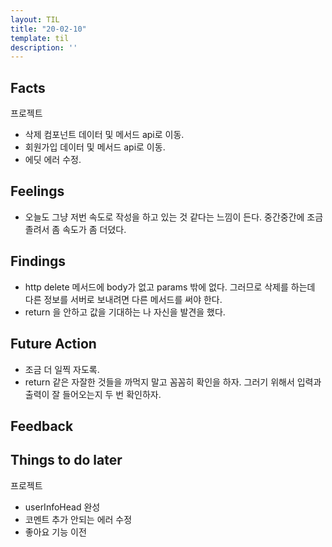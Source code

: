 ```yaml
---
layout: TIL
title: "20-02-10"
template: til
description: ''
---
```


## Facts

프로젝트

- 삭제 컴포넌트 데이터 및 메서드 api로 이동.
- 회원가입 데이터 및 메서드 api로 이동.
- 에딧 에러 수정.


## Feelings

- 오늘도 그냥 저번 속도로 작성을 하고 있는 것 같다는 느낌이 든다. 중간중간에 조금 졸려서 좀 속도가 좀 더뎠다.

## Findings

- http delete 메서드에 body가 없고 params 밖에 없다. 그러므로 삭제를 하는데 다른 정보를 서버로 보내려면 다른 메서드를 써야 한다.
- return 을 안하고 값을 기대하는 나 자신을 발견을 했다.

## Future Action

- 조금 더 일찍 자도록.
- return 같은 자잘한 것들을 까먹지 말고 꼼꼼히 확인을 하자.  그러기 위해서 입력과 출력이 잘 들어오는지 두 번 확인하자.

## Feedback

## Things to do later

프로젝트

- userInfoHead 완성
- 코멘트 추가 안되는 에러 수정
- 좋아요 기능 이전